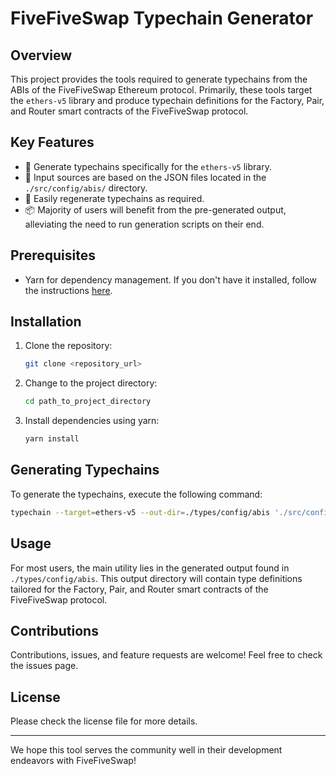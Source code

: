 # FiveFiveSwap Typechain Generator

## Overview

This project provides the tools required to generate typechains from the ABIs of the FiveFiveSwap Ethereum protocol. Primarily, these tools target the `ethers-v5` library and produce typechain definitions for the Factory, Pair, and Router smart contracts of the FiveFiveSwap protocol.

## Key Features

- 🧰 Generate typechains specifically for the `ethers-v5` library.
- 📂 Input sources are based on the JSON files located in the `./src/config/abis/` directory.
- 🚀 Easily regenerate typechains as required.
- 📦 Majority of users will benefit from the pre-generated output, alleviating the need to run generation scripts on their end.

## Prerequisites

- Yarn for dependency management. If you don't have it installed, follow the instructions [here](https://classic.yarnpkg.com/en/docs/install/).

## Installation

1. Clone the repository:
   ```bash
   git clone <repository_url>
   ```
   
2. Change to the project directory:
   ```bash
   cd path_to_project_directory
   ```

3. Install dependencies using yarn:
   ```bash
   yarn install
   ```

## Generating Typechains

To generate the typechains, execute the following command:

```bash
typechain --target=ethers-v5 --out-dir=./types/config/abis './src/config/abis/*.json'
```

## Usage

For most users, the main utility lies in the generated output found in `./types/config/abis`. This output directory will contain type definitions tailored for the Factory, Pair, and Router smart contracts of the FiveFiveSwap protocol.

## Contributions

Contributions, issues, and feature requests are welcome! Feel free to check the issues page.

## License

Please check the license file for more details.

---

We hope this tool serves the community well in their development endeavors with FiveFiveSwap!